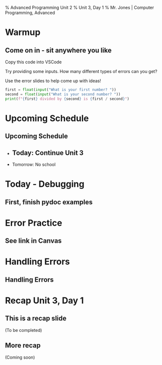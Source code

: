 % Advanced Programming Unit 2
% Unit 3, Day 1
% Mr. Jones | Computer Programming, Advanced


# Warmup

## Come on in - sit anywhere you like
Copy this code into VSCode

Try providing some inputs. How many different types of errors can you get?

Use the error slides to help come up with ideas!

```Python
first = float(input("What is your first number? "))
second = float(input("What is your second number? "))
print(f"{first} divided by {second} is {first / second}")
```


# Upcoming Schedule


## Upcoming Schedule
- Today: Continue Unit 3
    - 
- Tomorrow: No school



# Today - Debugging

## First, finish pydoc examples

# Error Practice

## See link in Canvas

# Handling Errors

## Handling Errors







# Recap Unit 3, Day 1

## This is a recap slide
(To be completed)

## More recap
(Coming soon)
